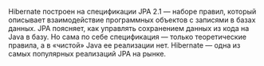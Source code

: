 Hibernate построен на спецификации JPA 2.1 — наборе правил, который описывает взаимодействие программных объектов с записями в базах данных. JPA поясняет, как управлять сохранением данных из кода на Java в базу. Но сама по себе спецификация — только теоретические правила, а в «чистой» Java ее реализации нет. Hibernate — одна из самых популярных реализаций JPA на рынке.